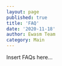 ```yaml
---
layout: page
published: true
title: 'FAQ'
date: '2020-11-18'
author: Ewasm Team
category: Main
---
```



Insert FAQs here...




